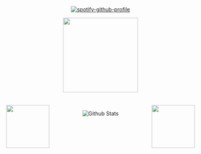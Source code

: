 &nbsp;<div align="center">
  [![spotify-github-profile](https://spotify-github-profile.kittinanx.com/api/view?uid=cpbzgnkhvifh0fmyuv1znpd81&cover_image=true&theme=novatorem&show_offline=false&background_color=121212&interchange=false&bar_color=53b14f&bar_color_cover=true)](https://spotify-github-profile.kittinanx.com/api/view?uid=cpbzgnkhvifh0fmyuv1znpd81&redirect=true)
</div>
 
  <div align=center>
    <a href="https://github.com/wqryx/github-readme-stats">
      <img height=200 align="center" src="https://github-readme-stats.vercel.app/api/top-langs/?username=wqryx&title_color=ffffff&text_color=ffffff&icon_color=61dafb&bg_color=000000&langs_count=8&layout=compact&border_color=ffffff&size_weight=0.5&count_weight=0.5" />
    </a>
  </div>
<br></br>
<div width="100%" align="center">
  <a align="left" href="https://github.com/wqryx/CyberShield" title="CyberShield"><img align="left" height="115" src="https://github-readme-stats.vercel.app/api/pin/?username=wqryx&repo=CyberShield&theme=react&title_color=ffffff&border_color=ffffff&icon_color=ffffff&bg_color=000000&border_radius=10"></a>
  <a align="right" href="https://github.com/wqryx/Contactos-Web" title="Contactos-Web"><img align="right" height="115" src="https://github-readme-stats.vercel.app/api/pin/?username=wqryx&repo=Contactos-Web&theme=react&title_color=ffffff&border_color=ffffff&icon_color=ffffff&bg_color=000000&border_radius=10"></a>
</div>

<p align="center">
        <img src="https://raw.githubusercontent.com/mayhemantt/mayhemantt/Update/svg/Bottom.svg" alt="Github Stats" />
</p>
